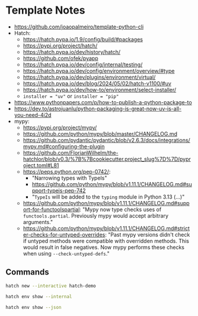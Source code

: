 # Template Notes

- https://github.com/joaopalmeiro/template-python-cli
- Hatch:
  - https://hatch.pypa.io/1.9/config/build/#packages
  - https://pypi.org/project/hatch/
  - https://hatch.pypa.io/dev/history/hatch/
  - https://github.com/ofek/pyapp
  - https://hatch.pypa.io/dev/config/internal/testing/
  - https://hatch.pypa.io/dev/config/environment/overview/#type
  - https://hatch.pypa.io/dev/plugins/environment/virtual/
  - https://hatch.pypa.io/dev/blog/2024/05/02/hatch-v1100/#uv
  - https://hatch.pypa.io/dev/how-to/environment/select-installer/
  - `installer = "uv"` or `installer = "pip"`
- https://www.pythonpapers.com/p/how-to-publish-a-python-package-to
- https://dev.to/astrojuanlu/python-packaging-is-great-now-uv-is-all-you-need-4i2d
- mypy:
  - https://pypi.org/project/mypy/
  - https://github.com/python/mypy/blob/master/CHANGELOG.md
  - https://github.com/pydantic/pydantic/blob/v2.6.3/docs/integrations/mypy.md#configuring-the-plugin
  - https://github.com/FlorianWilhelm/the-hatchlor/blob/v0.3/%7B%7Bcookiecutter.project_slug%7D%7D/pyproject.toml#L81
  - https://peps.python.org/pep-0742/:
    - "Narrowing types with TypeIs"
    - https://github.com/python/mypy/blob/v1.11.1/CHANGELOG.md#support-typeis-pep-742
    - "`TypeIs` will be added to the `typing` module in Python 3.13 (...)"
  - https://github.com/python/mypy/blob/v1.11.1/CHANGELOG.md#support-for-functoolspartial: "Mypy now type checks uses of `functools.partial`. Previously mypy would accept arbitrary arguments."
  - https://github.com/python/mypy/blob/v1.11.1/CHANGELOG.md#stricter-checks-for-untyped-overrides: "Past mypy versions didn't check if untyped methods were compatible with overridden methods. This would result in false negatives. Now mypy performs these checks when using `--check-untyped-defs`."

## Commands

```bash
hatch new --interactive hatch-demo
```

```bash
hatch env show --internal
```

```bash
hatch env show --json
```
